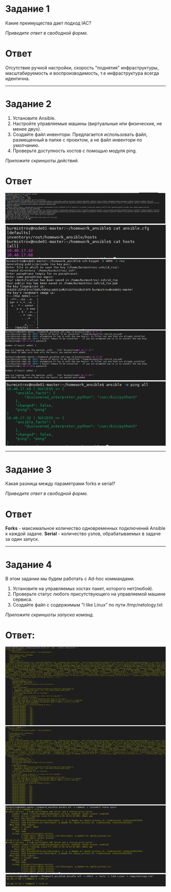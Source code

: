 # Задание 1

Какие преимущества дает подход IAC?

*Приведите ответ в свободной форме.*

# Ответ

Отсутствие ручной настройки, скорость "поднятия" инфраструктуры, масштабируемость и воспроизводимость, т.е инфраструктура всегда идентична.  

---

# Задание 2

1. Установите Ansible.
2. Настройте управляемые машины (виртуальные или физические, не менее двух).
3. Создайте файл инвентори. Предлагается использовать файл, размещенный в папке с проектом, а не файл инвентори по умолчанию.
4. Проверьте доступность хостов с помощью модуля ping.

*Приложите скриншоты действий.*  

# Ответ

![pic1](1.PNG)  
![pic2](2.PNG)  
![pic3](3.PNG)  
![pic4](4.PNG)  
![pic5](5.PNG)  

---

# Задание 3

Какая разница между параметрами forks и serial?

*Приведите ответ в свободной форме.*  

# Ответ  

**Forks** - максимальное количество одновременных подключений Ansible к каждой задаче.
**Serial** - количество узлов, обрабатываемых в задаче за один запуск.

---

# Задание 4

В этом задании мы будем работать с Ad-hoc коммандами.

1. Установите на управляемых хостах пакет, которого нет(любой).
2. Проверьте статус любого присутствующего на управляемой машине сервиса.
3. Создайте файл с содержимым "I like Linux" по пути /tmp/netology.txt

*Приложите скриншоты запуска команд.*  

# Ответ:  

![pic6](6.PNG)  
![pic7](7.PNG)  
![pic8](8.PNG)  
![pic9](9.PNG)  